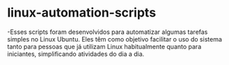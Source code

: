 # linux-automation-scripts
-Esses scripts foram desenvolvidos para automatizar algumas tarefas simples no Linux Ubuntu. Eles têm como objetivo facilitar o uso do sistema tanto para pessoas que já utilizam Linux habitualmente quanto para iniciantes, simplificando atividades do dia a dia.
